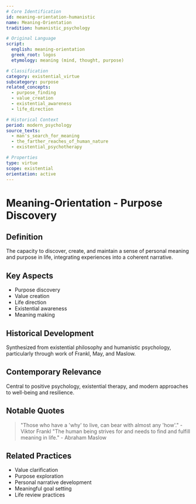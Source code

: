 ```yaml
---
# Core Identification
id: meaning-orientation-humanistic
name: Meaning-Orientation
tradition: humanistic_psychology

# Original Language
script:
  english: meaning-orientation
  greek_root: logos
  etymology: meaning (mind, thought, purpose)

# Classification
category: existential_virtue
subcategory: purpose
related_concepts:
  - purpose_finding
  - value_creation
  - existential_awareness
  - life_direction

# Historical Context
period: modern_psychology
source_texts:
  - man's_search_for_meaning
  - the_farther_reaches_of_human_nature
  - existential_psychotherapy

# Properties
type: virtue
scope: existential
orientation: active
---
```


# Meaning-Orientation - Purpose Discovery

## Definition
The capacity to discover, create, and maintain a sense of personal meaning and purpose in life, integrating experiences into a coherent narrative.

## Key Aspects
- Purpose discovery
- Value creation
- Life direction
- Existential awareness
- Meaning making

## Historical Development
Synthesized from existential philosophy and humanistic psychology, particularly through work of Frankl, May, and Maslow.

## Contemporary Relevance
Central to positive psychology, existential therapy, and modern approaches to well-being and resilience.

## Notable Quotes
> "Those who have a 'why' to live, can bear with almost any 'how'." - Viktor Frankl
> "The human being strives for and needs to find and fulfill meaning in life." - Abraham Maslow

## Related Practices
- Value clarification
- Purpose exploration
- Personal narrative development
- Meaningful goal setting
- Life review practices
